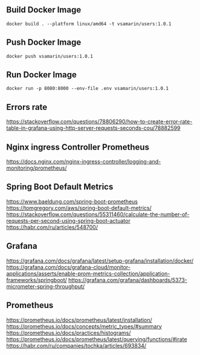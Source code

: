 ## Build Docker Image

```shell
docker build . --platform linux/amd64 -t vsamarin/users:1.0.1
```

## Push Docker Image

```shell
docker push vsamarin/users:1.0.1
```

## Run Docker Image

```shell
docker run -p 8080:8000 --env-file .env vsamarin/users:1.0.1
```

## Errors rate

https://stackoverflow.com/questions/78806290/how-to-create-error-rate-table-in-grafana-using-http-server-requests-seconds-cou/78882599

## Nginx ingress Controller Prometheus

https://docs.nginx.com/nginx-ingress-controller/logging-and-monitoring/prometheus/

## Spring Boot Default Metrics

https://www.baeldung.com/spring-boot-prometheus
https://tomgregory.com/aws/spring-boot-default-metrics/
https://stackoverflow.com/questions/55311460/calculate-the-number-of-requests-per-second-using-spring-boot-actuator
https://habr.com/ru/articles/548700/

## Grafana

https://grafana.com/docs/grafana/latest/setup-grafana/installation/docker/
https://grafana.com/docs/grafana-cloud/monitor-applications/asserts/enable-prom-metrics-collection/application-frameworks/springboot/
https://grafana.com/grafana/dashboards/5373-micrometer-spring-throughput/

## Prometheus

https://prometheus.io/docs/prometheus/latest/installation/
https://prometheus.io/docs/concepts/metric_types/#summary
https://prometheus.io/docs/practices/histograms/
https://prometheus.io/docs/prometheus/latest/querying/functions/#irate
https://habr.com/ru/companies/tochka/articles/693834/

